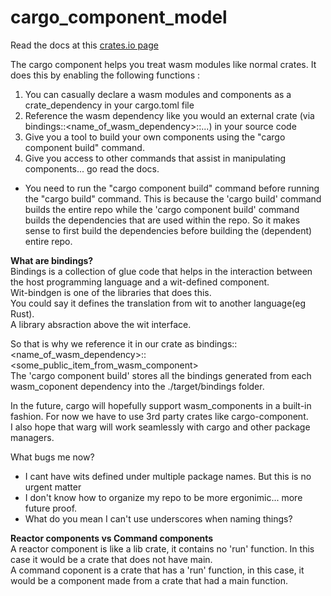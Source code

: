 # cargo_component_model

Read the docs at this [crates.io page](https://crates.io/crates/cargo-component)

The cargo component helps you treat wasm modules like normal crates. It does this by enabling the following functions :

1. You can casually declare a wasm modules and components as a crate_dependency in your cargo.toml file 
2. Reference the wasm dependency like you would an external crate (via bindings::<name_of_wasm_dependency>::...) in your source code
3. Give you a tool to build your own components using the "cargo component build" command.  
4. Give you access to other commands that assist in manipulating components... go read the docs. 

- You need to run the "cargo component build" command before running the "cargo build" command. This is because the 'cargo build' command builds the entire repo while the 'cargo component build' command builds the dependencies that are used within the repo. So it makes sense to first build the dependencies before building the (dependent) entire repo.    

**What are bindings?**   
Bindings is a collection of glue code that helps in the interaction between the host programming language and a wit-defined component.  
Wit-bindgen is one of the libraries that does this.  
You could say it defines the translation from wit to another language(eg Rust).  
A library absraction above the wit interface.  

So that is why we reference it in our crate as bindings::<name_of_wasm_dependency>::<some_public_item_from_wasm_component>   
The 'cargo component build' stores all the bindings generated from each wasm_coponent dependency into the ./target/bindings folder.  




In the future, cargo will hopefully support wasm_components in a built-in fashion. For now we have to use 3rd party crates like cargo-component.  
I also hope that warg will work seamlessly with cargo and other package managers.   

What bugs me now?   
- I cant have wits defined under multiple package names. But this is no urgent matter
- I don't know how to organize my repo to be more ergonimic... more future proof.
- What do you mean I can't use underscores when naming things?

**Reactor components vs Command components**    
A reactor component is like a lib crate, it contains no 'run' function. In this case it would be a crate that does not have main.   
A command coponent is a crate that has a 'run' function, in this case, it would be a component made from a crate that had a main function.  

